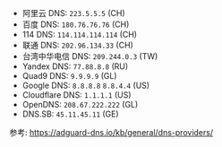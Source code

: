 - 阿里云 DNS: `223.5.5.5` (CH)
- 百度 DNS: `180.76.76.76` (CH)
- 114 DNS: `114.114.114.114` (CH)
- 联通 DNS: `202.96.134.33` (CH)
- 台湾中华电信 DNS: `209.244.0.3` (TW)
- Yandex DNS: `77.88.8.8` (RU)
- Quad9 DNS: `9.9.9.9` (GL)
- Google DNS: `8.8.8.8`  `8.8.4.4` (US)
- Cloudflare DNS: `1.1.1.1` (US)
- OpenDNS: `208.67.222.222` (GL)
- DNS.SB: `45.11.45.11` (GE)

参考: https://adguard-dns.io/kb/general/dns-providers/